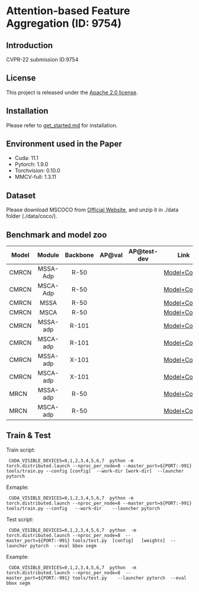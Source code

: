 # Attention-based Feature Aggregation (ID: 9754)

## Introduction
CVPR-22 submission ID:9754


## License

This project is released under the [Apache 2.0 license](LICENSE).


## Installation

Please refer to [get_started.md](docs/get_started.md#installation) for installation. 

## Environment used in the Paper

- Cuda: 11.1
- Pytorch: 1.9.0
- Torchvision: 0.10.0
- MMCV-full: 1.3.11

## Dataset

Please download MSCOCO from [Official Website](https://cocodataset.org/#download), and unzip it in ./data folder (./data/coco/). 


## Benchmark and model zoo

Model | Module | Backbone | AP@val |  AP@test-dev | Link
--- |:---:|:---:|:---:|:---:|:---:
CMRCN | MSSA-Adp  | R-50   |   |  | [Model+Config]()
CMRCN | MSCA-Adp  | R-50   |   |  | [Model+Config]()
CMRCN | MSSA  | R-50   |   |  | [Model+Config]()
CMRCN | MSCA  | R-50   |   |  | [Model+Config]()
CMRCN | MSSA-adp  | R-101   |   |  | [Model+Config]()
CMRCN | MSCA-adp  | R-101   |   |  | [Model+Config]()
CMRCN | MSSA-adp  | X-101   |   |  | [Model+Config]()
CMRCN | MSCA-adp  | X-101   |   |  | [Model+Config]()
MRCN | MSSA-adp  | R-50   |   |  | [Model+Config]()
MRCN | MSCA-adp  | R-50   |   |  | [Model+Config]()

## Train & Test

Train script:

```
 CUDA_VISIBLE_DEVICES=0,1,2,3,4,5,6,7  python -m torch.distributed.launch --nproc_per_node=8 --master_port=${PORT:-991}    tools/train.py --config [config]  --work-dir [work-dir]  --launcher pytorch
```

Exmaple:

```
 CUDA_VISIBLE_DEVICES=0,1,2,3,4,5,6,7  python -m torch.distributed.launch --nproc_per_node=8 --master_port=${PORT:-991}    tools/train.py --config   --work-dir    --launcher pytorch
```

Test script:

```
 CUDA_VISIBLE_DEVICES=0,1,2,3,4,5,6,7  python  -m torch.distributed.launch --nproc_per_node=8  --master_port=${PORT:-991} tools/test.py  [config]   [weights]  --launcher pytorch  --eval bbox segm
```

Example:

```
 CUDA_VISIBLE_DEVICES=0,1,2,3,4,5,6,7  python  -m torch.distributed.launch --nproc_per_node=8  --master_port=${PORT:-991} tools/test.py    --launcher pytorch  --eval bbox segm
```

 